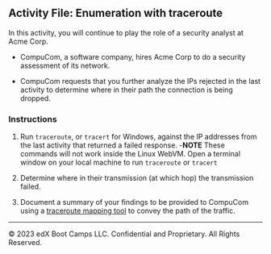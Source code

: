 ## Activity File: Enumeration with traceroute

In this activity, you will continue to play the role of a security analyst at Acme Corp.

- CompuCom, a software company, hires Acme Corp to do a security assessment of its network.

- CompuCom requests that you further analyze the IPs rejected in the last activity to determine where in their path the connection is being dropped. 

### Instructions

   1. Run `traceroute`, or `tracert` for Windows, against the IP addresses from the last activity that returned a failed response.
      -**NOTE** These commands will not work inside the Linux WebVM.  Open a terminal window on your local machine to run `traceroute` or `tracert`
   
   2. Determine where in their transmission (at which hop) the transmission failed.
     
   3. Document a summary of your findings to be provided to CompuCom using a [traceroute mapping tool](https://stefansundin.github.io/traceroute-mapper/) to convey the path of the traffic.
   
---

&copy; 2023 edX Boot Camps LLC. Confidential and Proprietary. All Rights Reserved.
